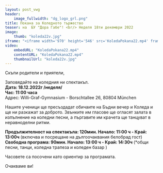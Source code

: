 ```yaml
---
layout: post_vwg
header:
    image_fullwidth: "dg_logo_grl.png"
title: Покана за Коледното тържество
teaser: на  БУ "Дора Габе"! <br/> Неделя 18ти декември 2022
image:
    thumb: "koleda22v.jpg"
iframe: "<iframe width='970' height='546' src='KoledaPokana22.mp4' frameborder='0' allowfullscreen></iframe>"
video:
    embedURL: "KoledaPokana22.mp4"
    contentURL: "KoledaPokana22.mp4"
    thumbnailUrl: "koleda22v.jpg"
---
```

Скъпи родители и приятели,  
   
Заповядайте на коледния ни спектакъл.  
**Дата: 18.12.2022г /неделя/**   
**Час: 11:00 часа**  
Адрес: Willi-Graf-Gymnasium - Borschtallee 26, 80804 München  
   
Нашите ученици ще пресъздадат обичаите на Бъдни вечер и Коледа и ще ни разкажат за доброто. Звънките им гласове ще огласят залата в изпълнение на коледни песни, а пъргавите им крачета ще танцуват в неравноделни ритми.  
   
**Продължителност на спектакъла: 120мин. Начало: 11:00 ч - Край: 13:00ч** (включва и посрещане на дългоочаквания белобрад гост)  
**Свободна програма: 90мин. Начало: 13:00 ч - Край: 14:30ч** (*общи песни, танци, коледна трапеза и коледен базар )  
  
Часовете са посочени като ориентир за програмата.  
   
Очакваме ви!  


